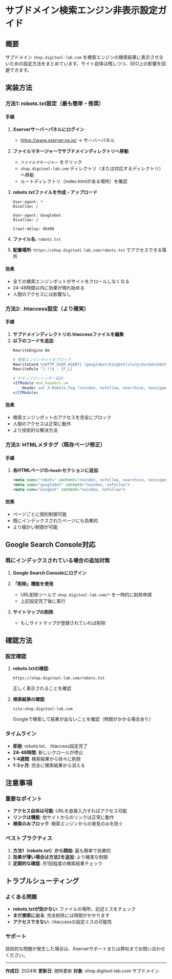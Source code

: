 # サブドメイン検索エンジン非表示設定ガイド

## 概要
サブドメイン `shop.digitool-lab.com` を検索エンジンの検索結果に表示させないための設定方法をまとめています。サイト自体は残しつつ、SEO上の影響を回避できます。

## 実装方法

### 方法1: robots.txt設定（最も簡単・推奨）

#### 手順
1. **Xserverサーバーパネルにログイン**
   - https://www.xserver.ne.jp/ → サーバーパネル

2. **ファイルマネージャーでサブドメインディレクトリへ移動**
   - `ファイルマネージャー` をクリック
   - `shop.digitool-lab.com` ディレクトリ（または対応するディレクトリ）へ移動
   - ルートディレクトリ（index.htmlがある場所）を確認

3. **robots.txtファイルを作成・アップロード**
   ```
   User-agent: *
   Disallow: /
   
   User-agent: Googlebot
   Disallow: /
   
   Crawl-delay: 86400
   ```

4. **ファイル名**: `robots.txt`
5. **配置場所**: `https://shop.digitool-lab.com/robots.txt` でアクセスできる場所

#### 効果
- 全ての検索エンジンボットがサイトをクロールしなくなる
- 24-48時間以内に効果が現れ始める
- 人間のアクセスには影響なし

### 方法2: .htaccess設定（より確実）

#### 手順
1. **サブドメインディレクトリの.htaccessファイルを編集**
2. **以下のコードを追加**:
   ```apache
   RewriteEngine On
   
   # 検索エンジンボットをブロック
   RewriteCond %{HTTP_USER_AGENT} (googlebot|bingbot|slurp|duckduckbot) [NC]
   RewriteRule ^(.*)$ - [F,L]
   
   # セキュリティヘッダー追加
   <IfModule mod_headers.c>
       Header set X-Robots-Tag "noindex, nofollow, noarchive, nosnippet"
   </IfModule>
   ```

#### 効果
- 検索エンジンボットのアクセスを完全にブロック
- 人間のアクセスは正常に動作
- より技術的な解決方法

### 方法3: HTMLメタタグ（既存ページ修正）

#### 手順
1. **各HTMLページの`<head>`セクションに追加**:
   ```html
   <meta name="robots" content="noindex, nofollow, noarchive, nosnippet">
   <meta name="googlebot" content="noindex, nofollow">
   <meta name="bingbot" content="noindex, nofollow">
   ```

#### 効果
- ページごとに個別制御可能
- 既にインデックスされたページにも効果的
- より細かい制御が可能

## Google Search Console対応

### 既にインデックスされている場合の追加対策

1. **Google Search Consoleにログイン**
2. **「削除」機能を使用**
   - URL削除ツールで `shop.digitool-lab.com/*` を一時的に削除申請
   - 上記設定完了後に実行

3. **サイトマップの削除**
   - もしサイトマップが登録されていれば削除

## 確認方法

### 設定確認
1. **robots.txtの確認**:
   ```
   https://shop.digitool-lab.com/robots.txt
   ```
   正しく表示されることを確認

2. **検索結果の確認**:
   ```
   site:shop.digitool-lab.com
   ```
   Googleで検索して結果が出ないことを確認（時間がかかる場合あり）

### タイムライン
- **即座**: robots.txt、.htaccess設定完了
- **24-48時間**: 新しいクロールが停止
- **1-4週間**: 検索結果から徐々に削除
- **1-3ヶ月**: 完全に検索結果から消える

## 注意事項

### 重要なポイント
- **アクセス自体は可能**: URLを直接入力すればアクセス可能
- **リンクは機能**: 他サイトからのリンクは正常に動作
- **検索のみブロック**: 検索エンジンからの発見のみを防ぐ

### ベストプラクティス
1. **方法1（robots.txt）から開始**: 最も簡単で効果的
2. **効果が薄い場合は方法2を追加**: より確実な制御
3. **定期的な確認**: 月1回程度の検索結果チェック

## トラブルシューティング

### よくある問題
- **robots.txtが効かない**: ファイルの場所、記述ミスをチェック
- **まだ検索に出る**: 完全削除には時間がかかります
- **アクセスできない**: .htaccessの設定ミスの可能性

### サポート
技術的な問題が発生した場合は、Xserverサポートまたは弊社までお問い合わせください。

---

**作成日**: 2024年
**更新日**: 随時更新
**対象**: shop.digitool-lab.com サブドメイン 
 